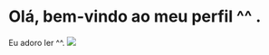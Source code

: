 # Olá, bem-vindo ao meu perfil ^^ . 
Eu adoro ler ^^. 
![](htt://media.tenor.com/ge2GU-jXlrYAAAAC/i-luv-cats-cute.gifps)

